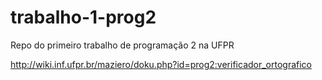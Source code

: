 # trabalho-1-prog2
Repo do primeiro trabalho de programação 2 na UFPR 

http://wiki.inf.ufpr.br/maziero/doku.php?id=prog2:verificador_ortografico
